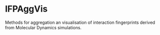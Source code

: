 # IFPAggVis
Methods for aggregation an visualisation of interaction fingerprints derived from Molecular Dynamics simulations. 
